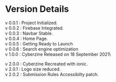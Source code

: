 # Version Details 
v 0.0.1 : Project Initialized.\
v 0.0.2 : Firebase Integrated.\
v 0.0.3 : Navbar Stable.\
v 0.0.4 : Home Page.\
v 0.0.5 : Getting Ready to Launch\
v 0.0.6 : Search engine optimization\
v 1.0.0 : Cyberzine Released on 18 September 2021\

v 2.0.0 : Cyberzine Recreated with ionic.\
v 2.0.1 : Logo size reduced.\
v 2.0.2 : Submission Rules Accessibilty patch.